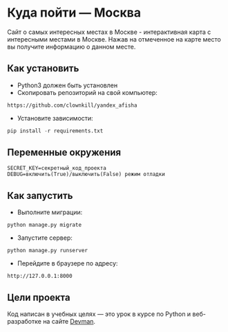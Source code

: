# Куда пойти — Москва

Сайт о самых интересных местах в Москве - интерактивная карта с интересными местами в Москве.
Нажав на отмеченное на карте место вы получите информацию о данном месте.



## Как установить

* Python3 должен быть установлен
* Скопировать репозиторий на свой компьютер:
```
https://github.com/clownkill/yandex_afisha
```
* Установите зависимости:
```python
pip install -r requirements.txt
```

## Переменные окружения
```
SECRET_KEY=секретный_код_проекта
DEBUG=включить(True)/выключить(False) режим отладки
```

## Как запустить
* Выполните миграции:
```
python manage.py migrate
```
* Запустите сервер:
```
python manage.py runserver
```
* Перейдите в браузере по адресу:
```
http://127.0.0.1:8000
```

## Цели проекта

Код написан в учебных целях — это урок в курсе по Python и веб-разработке на сайте [Devman](https://dvmn.org).
